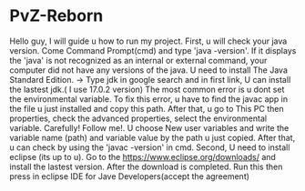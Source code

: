 # PvZ-Reborn
Hello guy,
I will guide u how to run my project.
First, u will check your java version. Come Command Prompt(cmd) and type 'java -version'.
If it displays the 'java' is not recognized as an internal or external command, your computer did not have
any versions of the java. U need to install The Java Standard Edition.
-> Type jdk in google search and in first link, U can install the lastest jdk.( I use 17.0.2 version)
The most common error is u dont set the environmental variable.
To fix this error, u have to find the javac app in the file u just installed and copy this path.
After that, u go to This PC then properties, check the advanced properties, select the environmental
variable. Carefully! Follow me!. U choose New user variables and write the variable name (path) and variable
value by the path u just copied.  After that, u can check by using the 'javac -version' in cmd.
Second, U need to install eclipse (its up to u). Go to the https://www.eclipse.org/downloads/ and install
the lastest version.
After the download is completed. Run this then press in eclipse IDE for Jave Developers(accept the 
agreement)
